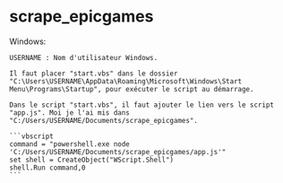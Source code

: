 # scrape_epicgames
  
  Windows:
  
    USERNAME : Nom d'utilisateur Windows.
  
    Il faut placer "start.vbs" dans le dossier "C:\Users\USERNAME\AppData\Roaming\Microsoft\Windows\Start Menu\Programs\Startup", pour exécuter le script au démarrage.
    
    Dans le script "start.vbs", il faut ajouter le lien vers le script "app.js". Moi je l'ai mis dans "C:/Users/USERNAME/Documents/scrape_epicgames".
    
    ```vbscript
    command = "powershell.exe node 'C:/Users/USERNAME/Documents/scrape_epicgames/app.js'"
    set shell = CreateObject("WScript.Shell")
    shell.Run command,0
    ```

